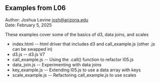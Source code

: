 Examples from L06
------------

Author: Joshua Levine [josh@arizona.edu](mailto:josh@.arizona.edu)  
Date: February 5, 2025


These examples cover some of the basics of d3, data joins, and scales

* index.html -- html driver that includes d3 and call_example.js (other .js can be swapped in)
* d3.js -- d3.js V7
* call_example.js -- Using the .call() function to refactor l05.js
* data_join.js -- Experimenting with data joins
* key_example.js -- Extending l05.js to use a data array with keys
* scale_example.js -- Refactoring call_example.js to use scales

